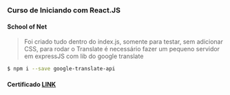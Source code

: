 ### Curso de Iniciando com React.JS

#### School of Net

> Foi criado tudo dentro do index.js, somente para testar, sem adicionar CSS,
para rodar o Translate é necessário fazer um pequeno servidor em expressJS com lib do google translate

```bash
$ npm i --save google-translate-api
```
#### Certificado [LINK](https://www.schoolofnet.com/validar-certificado/?certificate=31a56359-9bc2-4c6b-ab6d-11e8137c20e8)
